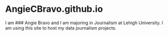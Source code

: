 # AngieCBravo.github.io
I am ### Angie Bravo and I am majoring in Journalism at Lehigh University. I am using this site to host my data journalism projects. 
